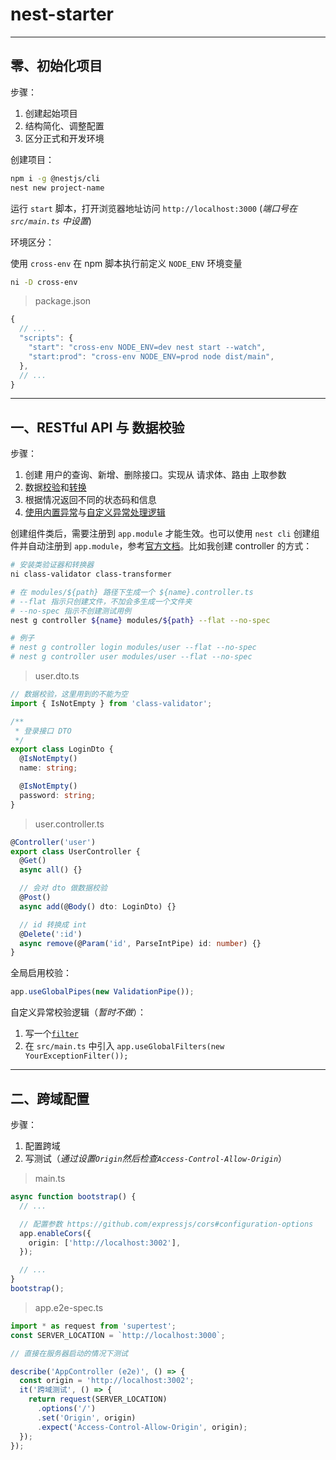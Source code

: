 # nest-starter

---

## 零、初始化项目

步骤：

1. 创建起始项目
2. 结构简化、调整配置
3. 区分正式和开发环境

创建项目：

```bash
npm i -g @nestjs/cli
nest new project-name
```

运行 `start` 脚本，打开浏览器地址访问 `http://localhost:3000` (_端口号在 `src/main.ts` 中设置_)

环境区分：

使用 `cross-env` 在 npm 脚本执行前定义 `NODE_ENV` 环境变量

```bash
ni -D cross-env
```

> package.json

```js
{
  // ...
  "scripts": {
    "start": "cross-env NODE_ENV=dev nest start --watch",
    "start:prod": "cross-env NODE_ENV=prod node dist/main",
  },
  // ...
}
```

---

## 一、RESTful API 与 数据校验

步骤：

1. 创建 用户的查询、新增、删除接口。实现从 请求体、路由 上取参数
2. 数据[校验](https://docs.nestjs.cn/8/pipes?id=%e7%b1%bb%e9%aa%8c%e8%af%81%e5%99%a8)和[转换](https://docs.nestjs.cn/8/pipes?id=%e8%bd%ac%e6%8d%a2%e7%ae%a1%e9%81%93)
3. 根据情况返回不同的状态码和信息
4. [使用内置异常](https://docs.nestjs.cn/8/exceptionfilters?id=%e5%86%85%e7%bd%aehttp%e5%bc%82%e5%b8%b8)与[自定义异常处理逻辑](https://docs.nestjs.cn/8/exceptionfilters?id=%e5%bc%82%e5%b8%b8%e8%bf%87%e6%bb%a4%e5%99%a8-1)

创建组件类后，需要注册到 `app.module` 才能生效。也可以使用 `nest cli` 创建组件并自动注册到 `app.module`，参考[官方文档](https://docs.nestjs.cn/8/cli?id=nest-generate)。比如我创建 controller 的方式：

```bash
# 安装类验证器和转换器
ni class-validator class-transformer

# 在 modules/${path} 路径下生成一个 ${name}.controller.ts
# --flat 指示只创建文件，不加会多生成一个文件夹
# --no-spec 指示不创建测试用例
nest g controller ${name} modules/${path} --flat --no-spec

# 例子
# nest g controller login modules/user --flat --no-spec
# nest g controller user modules/user --flat --no-spec
```

> user.dto.ts

```ts
// 数据校验，这里用到的不能为空
import { IsNotEmpty } from 'class-validator';

/**
 * 登录接口 DTO
 */
export class LoginDto {
  @IsNotEmpty()
  name: string;

  @IsNotEmpty()
  password: string;
}
```

> user.controller.ts

```ts
@Controller('user')
export class UserController {
  @Get()
  async all() {}

  // 会对 dto 做数据校验
  @Post()
  async add(@Body() dto: LoginDto) {}

  // id 转换成 int
  @Delete(':id')
  async remove(@Param('id', ParseIntPipe) id: number) {}
}
```

全局启用校验：

```ts
app.useGlobalPipes(new ValidationPipe());
```

自定义异常校验逻辑（_暂时不做_）：

1. 写一个[`filter`](https://docs.nestjs.cn/8/exceptionfilters?id=%e5%bc%82%e5%b8%b8%e8%bf%87%e6%bb%a4%e5%99%a8-1)
1. 在 `src/main.ts` 中引入 `app.useGlobalFilters(new YourExceptionFilter());`

---

## 二、跨域配置

步骤：

1. 配置跨域
2. 写测试（_通过设置`Origin`然后检查`Access-Control-Allow-Origin`_）

> main.ts

```ts
async function bootstrap() {
  // ...

  // 配置参数 https://github.com/expressjs/cors#configuration-options
  app.enableCors({
    origin: ['http://localhost:3002'],
  });

  // ...
}
bootstrap();
```

> app.e2e-spec.ts

```ts
import * as request from 'supertest';
const SERVER_LOCATION = `http://localhost:3000`;

// 直接在服务器启动的情况下测试

describe('AppController (e2e)', () => {
  const origin = 'http://localhost:3002';
  it('跨域测试', () => {
    return request(SERVER_LOCATION)
      .options('/')
      .set('Origin', origin)
      .expect('Access-Control-Allow-Origin', origin);
  });
});
```
